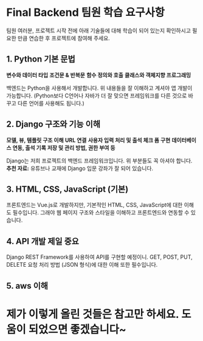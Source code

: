 # Final Backend 팀원 학습 요구사항

팀원 여러분, 프로젝트 시작 전에 아래 기술들에 대해 학습이 되어 있는지 확인하시고 필요한 만큼 연습한 후 프로젝트에 참여해 주세요.

## 1. Python 기본 문법
**변수와 데이터 타입**
**조건문 & 반복문**
**함수 정의와 호출**
**클래스와 객체지향 프로그래밍**

백엔드는 Python을 사용해서 개발합니다. 위 내용들을 잘 이해하고 계셔야 앱 개발이 가능합니다. (Python보다 C언어나 자바가 더 잘 맞으면 프레임워크를 다른 것으로 바꾸고 다른 언어를 사용해도 됩니다.)

## 2. Django 구조와 기능 이해
**모델, 뷰, 템플릿 구조 이해**
**URL 연결**
**사용자 입력 처리 및 출석 체크 폼 구현**
**데이터베이스 연동, 출석 기록 저장 및 관리 방법, 권한 부여 등**

Django는 저희 프로젝트의 백엔드 프레임워크입니다. 위 부분들도 꼭 아셔야 합니다.  
**추천 자료:** 유튜브나 교재에 Django 입문 강좌가 잘 되어 있습니다.

## 3. HTML, CSS, JavaScript (기본)
프론트엔드는 Vue.js로 개발하지만, 기본적인 HTML, CSS, JavaScript에 대한 이해도 필수입니다. 그래야 웹 페이지 구조와 스타일을 이해하고 프론트엔드와 연동할 수 있습니다.

## 4. API 개발 **제일 중요**
Django REST Framework를 사용하여 API를 구현할 예정이니. GET, POST, PUT, DELETE 요청 처리 방법 (JSON 형식)에 대한 이해 또한 필수입니다.

## 5. aws 이해 

# 제가 이렇게 올린 것들은 참고만 하세요. 도움이 되었으면 좋겠습니다~
